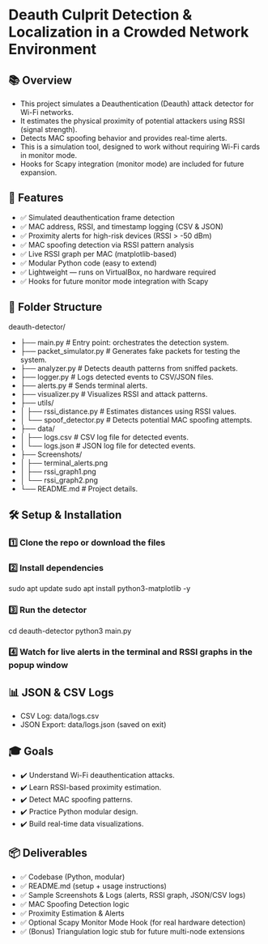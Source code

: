 # Deauth Culprit Detection & Localization in a Crowded Network Environment

## 📚 Overview

- This project simulates a Deauthentication (Deauth) attack detector for Wi-Fi networks.
- It estimates the physical proximity of potential attackers using RSSI (signal strength).
- Detects MAC spoofing behavior and provides real-time alerts.
- This is a simulation tool, designed to work without requiring Wi-Fi cards in monitor mode.
- Hooks for Scapy integration (monitor mode) are included for future expansion.

## 🚀 Features

- ✅ Simulated deauthentication frame detection
- ✅ MAC address, RSSI, and timestamp logging (CSV & JSON)
- ✅ Proximity alerts for high-risk devices (RSSI > -50 dBm)
- ✅ MAC spoofing detection via RSSI pattern analysis
- ✅ Live RSSI graph per MAC (matplotlib-based)
- ✅ Modular Python code (easy to extend)
- ✅ Lightweight — runs on VirtualBox, no hardware required
- ✅ Hooks for future monitor mode integration with Scapy

## 📂 Folder Structure

deauth-detector/
- ├── main.py                  # Entry point: orchestrates the detection system.
- ├── packet_simulator.py      # Generates fake packets for testing the system.
- ├── analyzer.py              # Detects deauth patterns from sniffed packets.
- ├── logger.py                # Logs detected events to CSV/JSON files.
- ├── alerts.py                # Sends terminal alerts.
- ├── visualizer.py            # Visualizes RSSI and attack patterns.
- ├── utils/
- │ ├── rssi_distance.py       # Estimates distances using RSSI values.
- │ └── spoof_detector.py      # Detects potential MAC spoofing attempts.
- ├── data/
- │ ├── logs.csv               # CSV log file for detected events.
- │ └── logs.json              # JSON log file for detected events.
- ├── Screenshots/
- │ ├── terminal_alerts.png
- │ ├── rssi_graph1.png
- │ └── rssi_graph2.png
- └── README.md               # Project details.

## 🛠️ Setup & Installation

### 1️⃣ Clone the repo or download the files

### 2️⃣ Install dependencies
sudo apt update
sudo apt install python3-matplotlib -y

### 3️⃣ Run the detector
cd deauth-detector
python3 main.py

### 4️⃣ Watch for live alerts in the terminal and RSSI graphs in the popup window

## 📊 JSON & CSV Logs

- CSV Log: data/logs.csv
- JSON Export: data/logs.json (saved on exit)

## 🎓 Goals

- ✔️ Understand Wi-Fi deauthentication attacks.
- ✔️ Learn RSSI-based proximity estimation.
- ✔️ Detect MAC spoofing patterns.
- ✔️ Practice Python modular design.
- ✔️ Build real-time data visualizations.

## 📦 Deliverables

- ✅ Codebase (Python, modular)
- ✅ README.md (setup + usage instructions)
- ✅ Sample Screenshots & Logs (alerts, RSSI graph, JSON/CSV logs)
- ✅ MAC Spoofing Detection logic
- ✅ Proximity Estimation & Alerts
- ✅ Optional Scapy Monitor Mode Hook (for real hardware detection)
- ✅ (Bonus) Triangulation logic stub for future multi-node extensions
